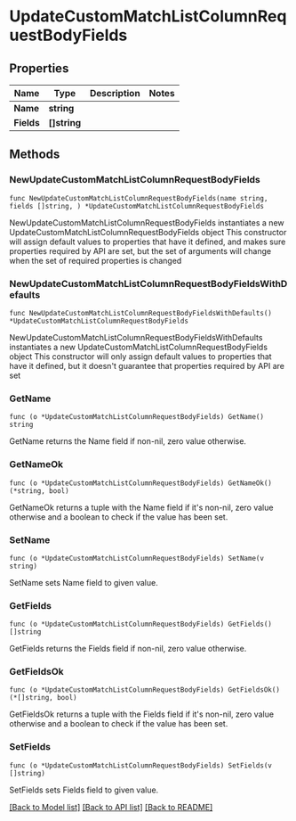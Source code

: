 # UpdateCustomMatchListColumnRequestBodyFields

## Properties

Name | Type | Description | Notes
------------ | ------------- | ------------- | -------------
**Name** | **string** |  | 
**Fields** | **[]string** |  | 

## Methods

### NewUpdateCustomMatchListColumnRequestBodyFields

`func NewUpdateCustomMatchListColumnRequestBodyFields(name string, fields []string, ) *UpdateCustomMatchListColumnRequestBodyFields`

NewUpdateCustomMatchListColumnRequestBodyFields instantiates a new UpdateCustomMatchListColumnRequestBodyFields object
This constructor will assign default values to properties that have it defined,
and makes sure properties required by API are set, but the set of arguments
will change when the set of required properties is changed

### NewUpdateCustomMatchListColumnRequestBodyFieldsWithDefaults

`func NewUpdateCustomMatchListColumnRequestBodyFieldsWithDefaults() *UpdateCustomMatchListColumnRequestBodyFields`

NewUpdateCustomMatchListColumnRequestBodyFieldsWithDefaults instantiates a new UpdateCustomMatchListColumnRequestBodyFields object
This constructor will only assign default values to properties that have it defined,
but it doesn't guarantee that properties required by API are set

### GetName

`func (o *UpdateCustomMatchListColumnRequestBodyFields) GetName() string`

GetName returns the Name field if non-nil, zero value otherwise.

### GetNameOk

`func (o *UpdateCustomMatchListColumnRequestBodyFields) GetNameOk() (*string, bool)`

GetNameOk returns a tuple with the Name field if it's non-nil, zero value otherwise
and a boolean to check if the value has been set.

### SetName

`func (o *UpdateCustomMatchListColumnRequestBodyFields) SetName(v string)`

SetName sets Name field to given value.


### GetFields

`func (o *UpdateCustomMatchListColumnRequestBodyFields) GetFields() []string`

GetFields returns the Fields field if non-nil, zero value otherwise.

### GetFieldsOk

`func (o *UpdateCustomMatchListColumnRequestBodyFields) GetFieldsOk() (*[]string, bool)`

GetFieldsOk returns a tuple with the Fields field if it's non-nil, zero value otherwise
and a boolean to check if the value has been set.

### SetFields

`func (o *UpdateCustomMatchListColumnRequestBodyFields) SetFields(v []string)`

SetFields sets Fields field to given value.



[[Back to Model list]](../README.md#documentation-for-models) [[Back to API list]](../README.md#documentation-for-api-endpoints) [[Back to README]](../README.md)


